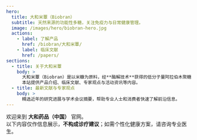 ```yaml
---
hero:
  title: 大和米蕈（Biobran）
  subtitle: 天然来源的功能性多糖，关注免疫力与日常健康管理。
  image: /images/hero/biobran-hero.jpg
  actions:
    - label: 了解产品
      href: /biobran/大和米蕈/
    - label: 临床文献
      href: /papers/
sections:
  - title: 关于大和米蕈
    body: >
      大和米蕈（Biobran）是以米糠为原料，经**酶解技术**获得的低分子量阿拉伯木聚糖复合物，相关研究关注其免疫支持等方向。
      本站提供产品介绍、临床文献、专家观点与活动资讯等内容。
  - title: 最新文献与专家观点
    body: >
      精选近年的研究进展与学术会议摘要，帮助专业人士和消费者快速了解前沿信息。
---
```


欢迎来到 **大和药品（中国）** 官网。  
以下内容仅作信息展示，**不构成诊疗建议**；如需个性化健康方案，请咨询专业医生。
